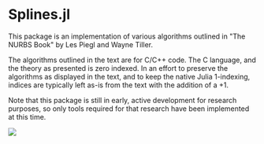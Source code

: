 # Splines.jl

This package is an implementation of various algorithms outlined in "The NURBS Book" by Les Piegl and Wayne Tiller.

The algorithms outlined in the text are for C/C++ code. The C language, and the theory as presented is zero indexed. In an effort to preserve the algorithms as displayed in the text, and to keep the native Julia 1-indexing, indices are typically left as-is from the text with the addition of a +1.

Note that this package is still in early, active development for research purposes, so only tools required for that research have been implemented at this time.


[![](https://img.shields.io/badge/docs-stable-blue.svg)](http://flow.byu.edu/Splines.jl/)
